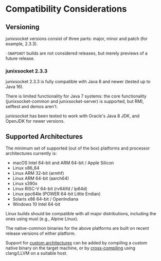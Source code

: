 # Compatibility Considerations

## Versioning

junixsocket versions consist of three parts: major, minor and patch (for example, 2.3.3).

`-SNAPSHOT` builds are not considered releases, but merely previews of a future release.

### junixsocket 2.3.3

junixsocket 2.3.3 is fully compatible with Java 8 and newer (tested up to Java 16).

There is limited functionality for Java 7 systems: the core functionality (junixsocket-common and
junixsocket-server) is supported, but RMI, selftest and demos aren't.

junixsocket has been tested to work with Oracle's Java 8 JDK, and OpenJDK for newer versions.

## Supported Architectures

The minimum set of supported (out of the box) platforms and processor architectures currently is:

* macOS Intel 64-bit and ARM 64-bit / Apple Silicon
* Linux x86_64
* Linux ARM 32-bit (armhf)
* Linux ARM 64-bit (aarch64)
* Linux s390x
* Linux RISC-V 64-bit (rv64ifd / lp64d)
* Linux ppc64le (POWER 64-bit Little Endian)
* Solaris x86 64-bit / OpenIndiana
* Windows 10 Intel 64-bit

Linux builds should be compatible with all major distributions, including the
ones using musl (e.g., Alpine Linux).

The native-common binaries for the above platforms are built on recent release versions of
either platform.  

Support for [custom architectures](customarch.html) can be added by compiling a custom native binary
on the target machine, or by [cross-compiling](crosscomp.html) using clang/LLVM on a suitable host.
